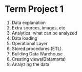 <h1> Term Project 1 </h1>

1. Data explanation
2. Extra sources, images, etc
3. Analytics. what can be analyzed
4. Data loading
5. Operational Layer
6. Stored procedures (ETL).
7. Building Data Warehouse
8. Creating views(Datamarts)
9. Analyzing the data

